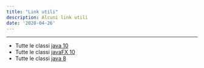 ```yaml
---
title: "Link utili"
description: Alcuni link utili
date: '2020-04-26'
---
```

***
* Tutte le classi [java 10](http://www.falkhausen.de/Java-10/Register.html)
* Tutte le classi [javaFX 10](http://www.falkhausen.de/JavaFX-10/Register.html)
* Tutte le classi [java 8](http://www.falkhausen.de/Java-8/Register.html)
